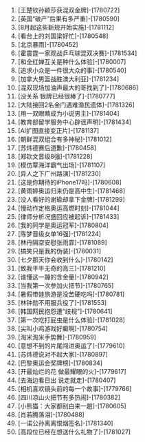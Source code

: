 
1. [王楚钦孙颖莎获混双金牌]-[1780722]
1. [英国“破产”后果有多严重]-[1780590]
1. [8月起这些新规开始实施]-[1781112]
1. [看台上的刘国梁好忙]-[1780548]
1. [北京暴雨]-[1780452]
1. [霍震霆一家观战乒乓球混双决赛]-[1781534]
1. [和全红婵互关是种什么体验]-[1780007]
1. [追求小众是一件很大众的事]-[1780540]
1. [加拿大男篮战胜澳大利亚]-[1781234]
1. [混双现场加油声最大的哥找到了]-[1780686]
1. [没关系 银牌已经很棒了]-[1780777]
1. [大陆接回2名金门遇难渔民遗体]-[1781326]
1. [用一双眼睛成为小说男主]-[1781404]
1. [教育部留学服务中心辟谣声明]-[1781434]
1. [AI扩图直接变正片]-[1781137]
1. [朝鲜混双组合有多神秘]-[1781012]
1. [苏炜德赛后道歉]-[1780458]
1. [郑钦文晋级8强]-[1781228]
1. [模仿覃海洋霸气出场]-[1781107]
1. [异人之下广州路演]-[1781230]
1. [这是你期待的iPhone17吗]-[1780608]
1. [黄雨婷奥运归来仍是高中生]-[1781468]
1. [没人看好的谢瑜却拿下金牌]-[1781299]
1. [慢动作定格奥运高燃时刻]-[1781044]
1. [律师分析况盛回应被起诉]-[1781433]
1. [我的同学是奥运冠军]-[1780804]
1. [陈梦晋级女单16强]-[1781224]
1. [林丹隔空安慰张雨霏]-[1781089]
1. [搞笑只是我的伪装]-[1780031]
1. [七夕那天你会收到什么]-[1780142]
1. [致我平平无奇的高三]-[1781210]
1. [谁懂这一蹦的含金量]-[1780942]
1. [当我第一次参加火把节]-[1780765]
1. [暑假带娃旅游是没苦硬吃吗]-[1780781]
1. [林钟勋不用服兵役了]-[1781553]
1. [韩国网民抱怨遭“歧视”]-[1780641]
1. [第一次吃打屁虫是什么体验]-[1781028]
1. [尖叫小鸡游戏好癫啊]-[1780754]
1. [淘米淘米手势舞]-[1780959]
1. [意想不到的片尾闯进奥运了]-[1779610]
1. [苏炜德说对不起大家]-[1780897]
1. [巴黎奥运会奖牌榜]-[1780834]
1. [开最灿烂的花 做最耀眼的火]-[1779617]
1. [去海边看日出 说走就走]-[1780407]
1. [相机喜欢镜头前的每一个故事]-[1779766]
1. [四川凉山火把节有多热闹]-[1780382]
1. [小熊猫：大家都别白来一趟]-[1780605]
1. [肖若腾落泪]-[1780488]
1. [一诺公孙离离恨烟签名]-[1781340]
1. [高段位已经在想送什么礼物了]-[1781027]